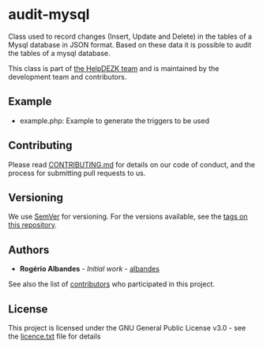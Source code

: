 # audit-mysql
Class used to record changes (Insert, Update and Delete) in the tables of a Mysql database in JSON format.
Based on these data it is possible to audit the tables of a mysql database.

This class is part of [the HelpDEZK team](https://github.com/albandes/helpdezk) and is maintained by the development team and contributors.

## Example
* example.php: Example to generate the triggers to be used

## Contributing

Please read [CONTRIBUTING.md](https://github.com/albandes/audit-mysql/blob/master/CONTRIBUTING.md) for details on our code of conduct, and the process for submitting pull requests to us.

## Versioning

We use [SemVer](http://semver.org/) for versioning. For the versions available, see the [tags on this repository](https://github.com/your/project/tags).

## Authors

* **Rogério Albandes** - *Initial work* - [albandes](https://github.com/albandes)

See also the list of [contributors](https://github.com/albandes/helpdezk/contributors) who participated in this project.

## License

This project is licensed under the GNU General Public License v3.0 - see the [licence.txt](licence.txt) file for details
